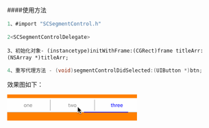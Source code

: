 ####使用方法

```objectivec
1、#import "SCSegmentControl.h"
```

```objectivec
2<SCSegmentControlDelegate>
```

```
3、初始化对象- (instancetype)initWithFrame:(CGRect)frame titleArr:(NSArray *)titleArr;
```

```objectivec
4、重写代理方法 - (void)segmentControlDidSelected:(UIButton *)btn;
```

效果图如下：

![shuru](https://github.com/WonderC/SCSegmentControl/blob/master/shuru.gif)